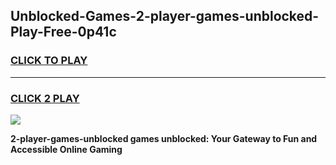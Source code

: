 
## Unblocked-Games-2-player-games-unblocked-Play-Free-0p41c
<h3>
<a href="https://premium76.site?title=2-player-games-unblocked&ref=18A">CLICK TO PLAY</a></h3>
<hr>

<h3>
<a href="https://premium76.site?title=2-player-games-unblocked&ref=18A">CLICK 2 PLAY</a>
  
</h3>

<a href="https://premium76.site?title=2-player-games-unblocked&ref=18A"><img src="https://clearcache.store/games.png"></a>


**2-player-games-unblocked games unblocked: Your Gateway to Fun and Accessible Online Gaming**
